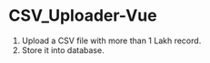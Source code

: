 # CSV_Uploader-Vue

  1. Upload a CSV file with more than 1 Lakh record.
  2. Store it into database.
